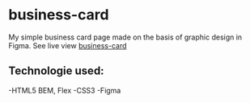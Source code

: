 # business-card

My simple business card page made on the basis of graphic design in Figma.
See live view [business-card](https://kamil-siwiec.github.io/business-card/)

## Technologie used:
-HTML5 BEM, Flex
-CSS3
-Figma
